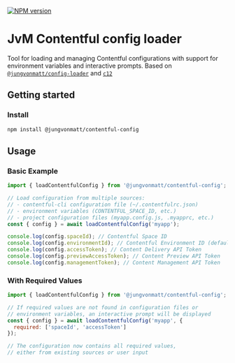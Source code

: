 [![NPM version][npm-image]][npm-url]

# JvM Contentful config loader

Tool for loading and managing Contentful configurations with support for environment variables and interactive prompts.
Based on [`@jungvonmatt/config-loader`](https://github.com/jungvonmatt/config-loader) and [`c12`](https://github.com/unjs/c12)

## Getting started

### Install

```bash
npm install @jungvonmatt/contentful-config
```

## Usage

### Basic Example

```js
import { loadContentfulConfig } from '@jungvonmatt/contentful-config';

// Load configuration from multiple sources:
// - contentful-cli configuration file (~/.contentfulrc.json)
// - environment variables (CONTENTFUL_SPACE_ID, etc.)
// - project configuration files (myapp.config.js, .myapprc, etc.)
const { config } = await loadContentfulConfig('myapp');

console.log(config.spaceId); // Contentful Space ID
console.log(config.environmentId); // Contentful Environment ID (defaults to 'master')
console.log(config.accessToken); // Content Delivery API Token
console.log(config.previewAccessToken); // Content Preview API Token
console.log(config.managementToken); // Content Management API Token
```

### With Required Values

```js
import { loadContentfulConfig } from '@jungvonmatt/contentful-config';

// If required values are not found in configuration files or
// environment variables, an interactive prompt will be displayed
const { config } = await loadContentfulConfig('myapp', {
  required: ['spaceId', 'accessToken']
});

// The configuration now contains all required values,
// either from existing sources or user input
```

[npm-url]: https://www.npmjs.com/package/@jungvonmatt/contentful-config
[npm-image]: https://img.shields.io/npm/v/@jungvonmatt/contentful-config.svg
